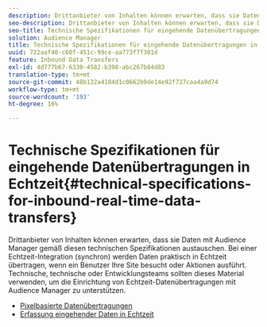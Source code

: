 ```yaml
---
description: Drittanbieter von Inhalten können erwarten, dass sie Daten mit Audience Manager gemäß diesen technischen Spezifikationen austauschen. Bei einer Echtzeit-Integration (synchron) werden Daten praktisch in Echtzeit übertragen, wenn ein Benutzer Ihre Site besucht oder Aktionen ausführt. Technische, technische oder Entwicklungsteams sollten dieses Material verwenden, um die Einrichtung von Echtzeit-Datenübertragungen mit Audience Manager zu unterstützen.
seo-description: Drittanbieter von Inhalten können erwarten, dass sie Daten mit Audience Manager gemäß diesen technischen Spezifikationen austauschen. Bei einer Echtzeit-Integration (synchron) werden Daten praktisch in Echtzeit übertragen, wenn ein Benutzer Ihre Site besucht oder Aktionen ausführt. Technische, technische oder Entwicklungsteams sollten dieses Material verwenden, um die Einrichtung von Echtzeit-Datenübertragungen mit Audience Manager zu unterstützen.
seo-title: Technische Spezifikationen für eingehende Datenübertragungen in Echtzeit
solution: Audience Manager
title: Technische Spezifikationen für eingehende Datenübertragungen in Echtzeit
uuid: 722aaf40-c60f-451c-99ce-aa773f7f301d
feature: Inbound Data Transfers
exl-id: 4d777b67-6330-4582-b398-abc267b84d83
translation-type: tm+mt
source-git-commit: 48b122a4184d1c0662b9de14e92f727caa4a9d74
workflow-type: tm+mt
source-wordcount: '193'
ht-degree: 16%

---
```


# Technische Spezifikationen für eingehende Datenübertragungen in Echtzeit{#technical-specifications-for-inbound-real-time-data-transfers}

Drittanbieter von Inhalten können erwarten, dass sie Daten mit Audience Manager gemäß diesen technischen Spezifikationen austauschen. Bei einer Echtzeit-Integration (synchron) werden Daten praktisch in Echtzeit übertragen, wenn ein Benutzer Ihre Site besucht oder Aktionen ausführt. Technische, technische oder Entwicklungsteams sollten dieses Material verwenden, um die Einrichtung von Echtzeit-Datenübertragungen mit Audience Manager zu unterstützen.

<!-- c_rt_realtime_intro.xml -->

* [Pixelbasierte Datenübertragungen](/help/using/integration/sending-audience-data/real-time-data-integration/pixel-based-data-transfer.md)
* [Erfassung eingehender Daten in Echtzeit](/help/using/integration/sending-audience-data/real-time-data-integration/real-time-data-transfer.md)
